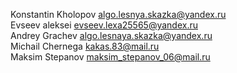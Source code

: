 Konstantin Kholopov algo.lesnya.skazka@yandex.ru<br>
Evseev aleksei evseev.lexa25565@yandex.ru<br>
Andrey Grachev algo.lesnaya.skazka@yandex.ru<br>
Michail Chernega kakas.83@mail.ru<br>
Maksim Stepanov maksim_stepanov_06@mail.ru<br>
